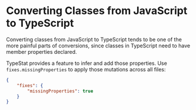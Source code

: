 # Converting Classes from JavaScript to TypeScript

Converting classes from JavaScript to TypeScript tends to be one of the more painful parts of conversions,
since classes in TypeScript need to have member properties declared.

TypeStat provides a feature to infer and add those properties.
Use `fixes.missingProperties` to apply those mutations across all files:

```json
{
	"fixes": {
		"missingProperties": true
	}
}
```
